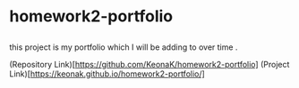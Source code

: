 # homework2-portfolio

## 
this project is my portfolio which I will be adding to over time .

(Repository Link)[https://github.com/KeonaK/homework2-portfolio]
(Project Link)[https://keonak.github.io/homework2-portfolio/]